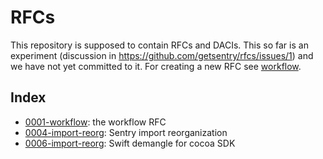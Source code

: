 # RFCs

This repository is supposed to contain RFCs and DACIs.  This so far is an experiment (discussion in https://github.com/getsentry/rfcs/issues/1) and we have not yet committed to it.
For creating a new RFC see [workflow](text/0001-workflow.md).

## Index

* [0001-workflow](text/0001-workflow.md): the workflow RFC
* [0004-import-reorg](text/0004-import-reorg.md): Sentry import reorganization
* [0006-import-reorg](text/0006-cocoa-sdk-swift-demangle.md): Swift demangle for cocoa SDK